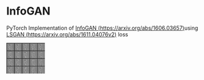 # InfoGAN

PyTorch Implementation of [InfoGAN (https://arxiv.org/abs/1606.03657)](https://arxiv.org/abs/1606.03657)using [LSGAN (https://arxiv.org/abs/1611.04076v2)](https://arxiv.org/abs/1611.04076v2) loss

<img src="./infogan.gif" width="20%">
